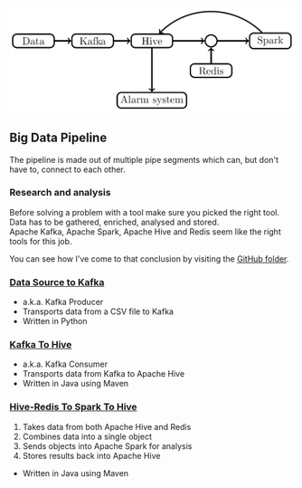 <p align="center">
  <img width="800" src="images/pipeline.png" alt="Pipeline diagram"></a>
</p>

## Big Data Pipeline

The pipeline is made out of multiple pipe segments which can, but don't have to, connect to each other.  

### Research and analysis

Before solving a problem with a tool make sure you picked the right tool.  
Data has to be gathered, enriched, analysed and stored.  
Apache Kafka, Apache Spark, Apache Hive and Redis seem like the right tools for this job.  

You can see how I've come to that conclusion by visiting the [GitHub folder](https://github.com/MislavJaksic/KnowledgeRepository/tree/master/BigData).  

### [Data Source to Kafka](https://github.com/MislavJaksic/Big-Data-Pipeline/tree/master/Data-Source-To-Kafka)

* a.k.a. Kafka Producer
* Transports data from a CSV file to Kafka
* Written in Python

### [Kafka To Hive](https://github.com/MislavJaksic/Big-Data-Pipeline/tree/master/Kafka-To-Hive/src/main/java/mjaksic/Kafka_To_Hive)

* a.k.a. Kafka Consumer
* Transports data from Kafka to Apache Hive
* Written in Java using Maven

### [Hive-Redis To Spark To Hive](https://github.com/MislavJaksic/Big-Data-Pipeline/tree/master/Hive-Redis-To-Spark-To-Hive/src/main/java/mjaksic/Hive_Redis_To_Spark_To_Hive) 

1) Takes data from both Apache Hive and Redis
2) Combines data into a single object
3) Sends objects into Apache Spark for analysis
4) Stores results back into Apache Hive

* Written in Java using Maven
